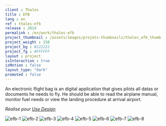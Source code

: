 ```yaml
---
client : Thales
title : EFB
lang : en
ref : thales-efb
release : 2014
permalink : /en/work/thales-efb
project_thumbnail : /assets/images/projets-thumbnails/thales_efb_thumb.webp
project_weight : 150
project_bg : #222222
project_fg : #FFFFFF
layout : project
isInteraction : true
isMotion : false
layout_type: "dark"
promoted : false
---
```

An electronic flight bag is an digital application that gives pilots all datas or documents he needs to fly. He should be able to read the airplane manual, monitor fuel needs or view the landing procedure at arrival airport.

*Réalisé pour [Use Design](http://www.use.design)*

![efb-1](/assets/images/projets/efb/efb-1.webp)
![efb-2](/assets/images/projets/efb/efb-2.webp)
![efb-3](/assets/images/projets/efb/efb-3.webp)
![efb-4](/assets/images/projets/efb/efb-4.webp)
![efb-5](/assets/images/projets/efb/efb-5.webp)
![efb-6](/assets/images/projets/efb/efb-6.webp)
![efb-7](/assets/images/projets/efb/efb-7.webp)
![efb-8](/assets/images/projets/efb/efb-8.webp)
